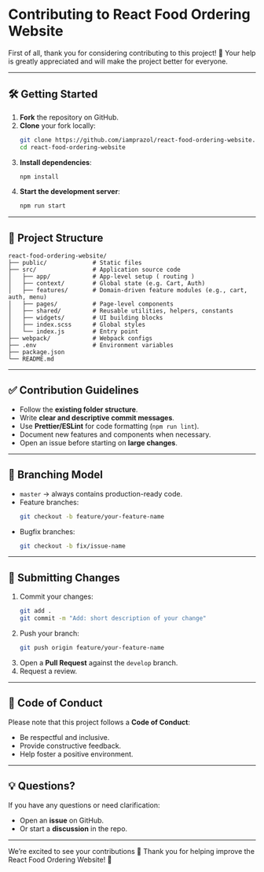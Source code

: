 # Contributing to React Food Ordering Website

First of all, thank you for considering contributing to this project! 🎉
Your help is greatly appreciated and will make the project better for everyone.

---

## 🛠 Getting Started

1. **Fork** the repository on GitHub.
2. **Clone** your fork locally:
   ```bash
   git clone https://github.com/iamprazol/react-food-ordering-website.git
   cd react-food-ordering-website
   ```
3. **Install dependencies**:
   ```bash
   npm install
   ```
4. **Start the development server**:
   ```bash
   npm run start
   ```

---

## 📂 Project Structure

```
react-food-ordering-website/
├── public/             # Static files
├── src/                # Application source code
│   ├── app/     		# App-level setup ( routing )
│   ├── context/        # Global state (e.g. Cart, Auth)
│   ├── features/     	# Domain-driven feature modules (e.g., cart, auth, menu)
│   ├── pages/          # Page-level components
│   ├── shared/     	# Reusable utilities, helpers, constants
│   ├── widgets/        # UI building blocks
│   ├── index.scss      # Global styles
│   └── index.js        # Entry point
├── webpack/            # Webpack configs
├── .env                # Environment variables
├── package.json
└── README.md
```

---

## ✅ Contribution Guidelines

- Follow the **existing folder structure**.
- Write **clear and descriptive commit messages**.
- Use **Prettier/ESLint** for code formatting (`npm run lint`).
- Document new features and components when necessary.
- Open an issue before starting on **large changes**.

---

## 🌱 Branching Model

- `master` → always contains production-ready code.
- Feature branches:
  ```bash
  git checkout -b feature/your-feature-name
  ```
- Bugfix branches:
  ```bash
  git checkout -b fix/issue-name
  ```

---

## 🔄 Submitting Changes

1. Commit your changes:
   ```bash
   git add .
   git commit -m "Add: short description of your change"
   ```
2. Push your branch:
   ```bash
   git push origin feature/your-feature-name
   ```
3. Open a **Pull Request** against the `develop` branch.
4. Request a review.

---

## 🙌 Code of Conduct

Please note that this project follows a **Code of Conduct**:
- Be respectful and inclusive.
- Provide constructive feedback.
- Help foster a positive environment.

---

## 💡 Questions?

If you have any questions or need clarification:
- Open an **issue** on GitHub.
- Or start a **discussion** in the repo.

---

We’re excited to see your contributions 🚀
Thank you for helping improve the React Food Ordering Website! 💙
